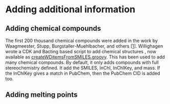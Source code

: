 # Adding additional information

## Adding chemical compounds

The first 200 thousand chemical compounds were added in the work by Waagmeester, Stupp, Burgstaller-Muehlbacher, and others [<a href="#citeref1">1</a>].
Willighagen wrote a CDK and Bacting based script to add chemical structures <!-- https://doi.org/10.59350/k8jnz-7fb76 -->, now
available as [createWDitemsFromSMILES.groovy](https://github.com/egonw/ons-wikidata/blob/main/Wikidata/createWDitemsFromSMILES.groovy).
This has been used to add many chemical compounds. By default, it only adds compounds with full stereochemistry defined.
It add the SMILES, InChI, InChIKey, and mass. If the InChIKey gives a match in PubChem, then the PubChem CID is added too.

## Adding melting points


